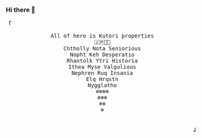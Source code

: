### Hi there 👋

<p align="left"><strong><samp>「</samp></strong></p><p align="center">
    <samp>
      All of here is Kutori properties <br>
      🇯🇵🔵🔴 <br>
      Chtholly Nota Seniorious <br>
      Nopht Keh Desperatio <br>
      Rhantolk Ytri Historia <br>
      Ithea Myse Valgulious <br>
      Nephren Ruq Insania <br>
      Elq Hrqstn <br>
      Nygglatho <br>
      ❄️❄️❄️❄️ <br>
      ❄️❄️❄️ <br>
      ❄️❄️ <br>
      ❄️ <br>
    </samp>
    <br>
</p><p align="right"><strong><samp>」</samp></strong></p>
